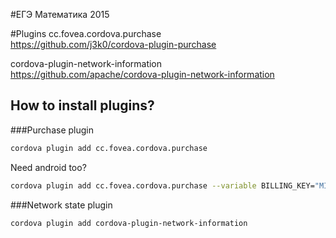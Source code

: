 #ЕГЭ Математика 2015

#Plugins
cc.fovea.cordova.purchase<br>
https://github.com/j3k0/cordova-plugin-purchase

cordova-plugin-network-information<br>
https://github.com/apache/cordova-plugin-network-information

## How to install plugins?

###Purchase plugin

```sh
cordova plugin add cc.fovea.cordova.purchase
```

Need android too?

```sh
cordova plugin add cc.fovea.cordova.purchase --variable BILLING_KEY="MIIB...AQAB"
```

###Network state plugin
```sh
cordova plugin add cordova-plugin-network-information
```
